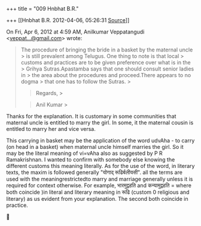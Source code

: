 +++
title = "009 Hnbhat B.R."

+++
[[Hnbhat B.R.	2012-04-06, 05:26:31 [Source](https://groups.google.com/g/samskrita/c/QDPlJBgQEig)]]



On Fri, Apr 6, 2012 at 4:59 AM, Anilkumar Veppatangudi \<[veppat...@gmail.com]()\> wrote:  

> The procedure of bringing the bride in a basket by the maternal uncle > is still prevalent among Telugus. One thing to note is that local > customs and practices are to be given preference over what is in the > Grihya Sutras.Apastamba says that one should consult senior ladies in > the area about the procedures and proceed.There appears to no dogma > that one has to follow the Sutras. >
> 
> > Regards, >
> 
> > 
> > Anil Kumar >
> 

  

Thanks for the explanation. It is customary in some communities that maternal uncle is entitled to marry the girl. In some, it the maternal cousin is entitled to marry her and vice versa.

  

This carrying in basket may be the application of the word udvAha - to carry (on head in a basket) when maternal uncle himself marries the girl. So it may be the literal meaning of vi=vAha also as suggested by P R Ramakrishnan. I wanted to confirm with somebody else knowing the different customs this meaning literally. As for the use of the word, in literary texts, the maxim is followed generally "योगाद् रूढिर्बलीयसी". all the terms are used with the meaningrestrictedto marry and marriage generally unless it is required for context otherwise. For example, भारमुद्वहति and कन्यामुद्वहति = where both coincide )in literal and literary meaning in रूढि (custom 0 religious and literary) as us evident from your explanation. The second both coincide in practice.

  

  





